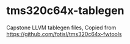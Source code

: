 # tms320c64x-tablegen
Capstone LLVM tablegen files, Copied from https://github.com/fotisl/tms320c64x-fwtools
